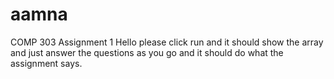 # aamna
COMP 303 Assignment 1
Hello
please click run and it should show the array and just answer the questions as you go and it should do what the assignment says.
